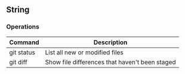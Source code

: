 ## String

### Operations

| Command | Description |
| --- | --- |
| git status | List all new or modified files |
| git diff | Show file differences that haven't been staged |
